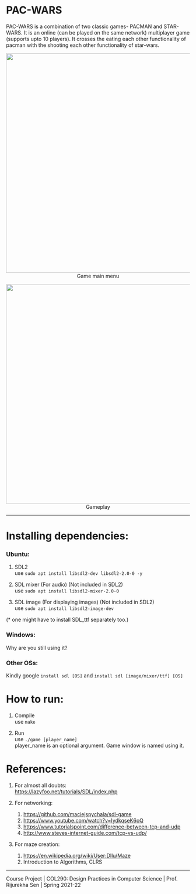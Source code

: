 # PAC-WARS

PAC-WARS is a combination of two classic games- PACMAN and STAR-WARS. It is an online (can be played on the same network) multiplayer game (supports upto 10 players). It crosses the eating each other functionality of pacman with the shooting each other functionality of star-wars.

<p align="center">
  <img src="img/first-window.png" width="600"/><br>
  Game main menu
</p>


<p align="center">
  <img src="img/gameplay.png" width="600"/><br>
  Gameplay
</p>

____

# Installing dependencies:
### Ubuntu:
1) SDL2  
    use ```sudo apt install libsdl2-dev libsdl2-2.0-0 -y```

2) SDL mixer (For audio) (Not included in SDL2)  
    use ```sudo apt install libsdl2-mixer-2.0-0```

3) SDL image (For displaying images) (Not included in SDL2)  
    use ```sudo apt install libsdl2-image-dev```

(* one might have to install SDL_ttf separately too.)

### Windows:  
Why are you still using it?  

### Other OSs:
Kindly google ```install sdl [OS]``` and ```install sdl [image/mixer/ttf] [OS]```   

# How to run:  
1) Compile  
    use ```make```  

2) Run  
    use ```./game [player_name]```  
    player_name is an optional argument. Game window is named using it.

# References:
1) For almost all doubts:  
https://lazyfoo.net/tutorials/SDL/index.php

2) For networking:
    1) https://github.com/maciejspychala/sdl-game
    2) https://www.youtube.com/watch?v=IydkqseK6oQ
    3) https://www.tutorialspoint.com/difference-between-tcp-and-udp
    4) http://www.steves-internet-guide.com/tcp-vs-udp/

3) For maze creation:  
    1) https://en.wikipedia.org/wiki/User:Dllu/Maze
    2) Introduction to Algorithms, CLRS


____ 

Course Project | COL290: Design Practices in Computer Science | Prof. Rijurekha Sen | Spring 2021-22
